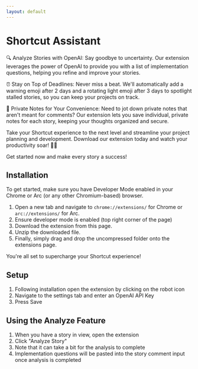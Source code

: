 ```yaml
---
layout: default
---
```


# Shortcut Assistant 

🔍 Analyze Stories with OpenAI: Say goodbye to uncertainty. Our extension leverages the power of OpenAI to provide you with a list of implementation questions, helping you refine and improve your stories.

⏰ Stay on Top of Deadlines: Never miss a beat. We'll automatically add a warning emoji after 2 days and a rotating light emoji after 3 days to spotlight stalled stories, so you can keep your projects on track.

📝 Private Notes for Your Convenience: Need to jot down private notes that aren't meant for comments? Our extension lets you save individual, private notes for each story, keeping your thoughts organized and secure.

Take your Shortcut experience to the next level and streamline your project planning and development. Download our extension today and watch your productivity soar! 🚀✨

Get started now and make every story a success!

## Installation 
To get started, make sure you have Developer Mode enabled in your Chrome or Arc (or any other Chromium-based) browser.

1. Open a new tab and navigate to `chrome://extensions/` for Chrome or `arc://extensions/` for Arc.
2. Ensure developer mode is enabled (top right corner of the page)
3. Download the extension from this page.
4. Unzip the downloaded file.
5. Finally, simply drag and drop the uncompressed folder onto the extensions page.

You're all set to supercharge your Shortcut experience!

## Setup
1. Following installation open the extension by clicking on the robot icon
2. Navigate to the settings tab and enter an OpenAI API Key
3. Press Save

## Using the Analyze Feature
1. When you have a story in view, open the extension
2. Click "Analyze Story"
3. Note that it can take a bit for the analysis to complete
4. Implementation questions will be pasted into the story comment input once analysis is completed
